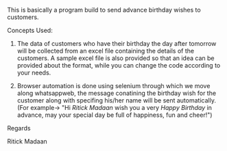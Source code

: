 This is basically a program build to send advance birthday wishes to customers.

Concepts Used:

1. The data of customers who have their birthday the day after tomorrow will be collected from an excel file containing the details of the customers. A sample excel file is also provided so that an idea can be provided about the format, while you can change the code according to your needs.

2. Browser automation is done using selenium through which we move along whatsappweb, the message conatining the birthday wish for the customer along with specifing his/her name will be sent automatically.(For example-> "Hi *Ritick Madaan* wish you a very *Happy Birthday* in advance, may your special day be full of happiness, fun and cheer!")

Regards

Ritick Madaan
